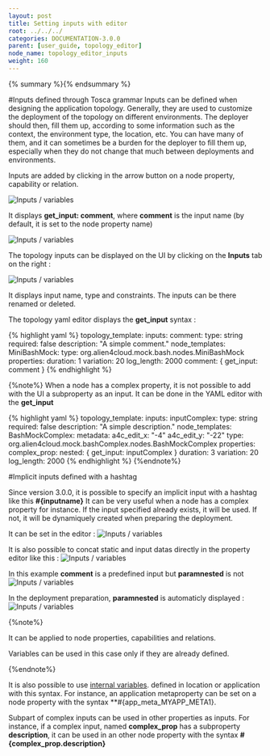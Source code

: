 ```yaml
---
layout: post
title: Setting inputs with editor
root: ../../../
categories: DOCUMENTATION-3.0.0
parent: [user_guide, topology_editor]
node_name: topology_editor_inputs
weight: 160
---
```

{% summary %}{% endsummary %}


#Inputs defined through Tosca grammar
Inputs can be defined when designing the application topology. Generally, they are used to customize the deployment of the topology on different environments. The deployer should then, fill them up, according to some information such as the context, the environment type, the location, etc. You can have many of them, and it can sometimes be a burden for the deployer to fill them up, especially when they do not change that much between deployments and environments.


Inputs are added by clicking in the arrow button on a node property, capability or relation.

![Inputs / variables](../../images/3.0.0/user_guide/topology_editor/topology_editor_input1.png)

It displays **get_input: comment**, where **comment** is the input name (by default, it is set to the node property name)

![Inputs / variables](../../images/3.0.0/user_guide/topology_editor/topology_editor_input2.png)


The topology inputs can be displayed on the UI by clicking on the **Inputs** tab on the right :

![Inputs / variables](../../images/3.0.0/user_guide/topology_editor/topology_editor_input7.png)

It displays input name, type and constraints.
The inputs can be there renamed or deleted.

The topology yaml editor displays the **get_input** syntax :

{% highlight yaml %}
topology_template:
  inputs:
    comment:
      type: string
      required: false
      description: "A simple comment."
  node_templates:
    MiniBashMock:
      type: org.alien4cloud.mock.bash.nodes.MiniBashMock
      properties:
        duration: 1
        variation: 20
        log_length: 2000
        comment: { get_input: comment }
{% endhighlight %}

{%note%}
When a node has a complex property, it is not possible to add with the UI a subproperty as an input.
It can be done in the YAML editor with the **get_input**

{% highlight yaml %}
topology_template:
  inputs:
    inputComplex:
      type: string
      required: false
      description: "A simple description."
  node_templates:
    BashMockComplex:
      metadata:
        a4c_edit_x: "-4"
        a4c_edit_y: "-22"
      type: org.alien4cloud.mock.bashComplex.nodes.BashMockComplex
      properties:
        complex_prop: 
          nested: { get_input: inputComplex }
        duration: 3
        variation: 20
        log_length: 2000
{% endhighlight %}
{%endnote%}


#Implicit inputs defined with a hashtag

Since version 3.0.0, it is possible to specify an implicit input with a hashtag like this **#{inputname}**
It can be very useful when a node has a complex property for instance.
If the input specified already exists, it will be used. If not, it will be dynamiquely created when preparing the deployment.

It can be set in the editor : ![Inputs / variables](../../images/3.0.0/user_guide/topology_editor/topology_editor_input3.png)

It is also possible to concat static and input datas directly in the property editor like this :
![Inputs / variables](../../images/3.0.0/user_guide/topology_editor/topology_editor_input4.png)

In this example **comment** is a predefined input but **paramnested** is not
![Inputs / variables](../../images/3.0.0/user_guide/topology_editor/topology_editor_input5.png)

In the deployment preparation, **paramnested** is automaticly displayed :
![Inputs / variables](../../images/3.0.0/user_guide/topology_editor/topology_editor_input6.png)

{%note%}

It can be applied to node properties, capabilities and relations.

Variables can be used in this case only if they are already defined.

{%endnote%}

It is also possible to use [internal variables](#/documentation/3.0.0/user_guide/topology_editor_global_variables.html). defined in location or application with this syntax.
For instance, an application metaproperty can be set on a node property with the syntax **#{app_meta_MYAPP_META1}.

Subpart of complex inputs can be used in other properties as inputs.
For instance, if a complex input, named **complex_prop** has a subproperty **description**, it can be used in an other node property with the syntax **#{complex_prop.description}**

